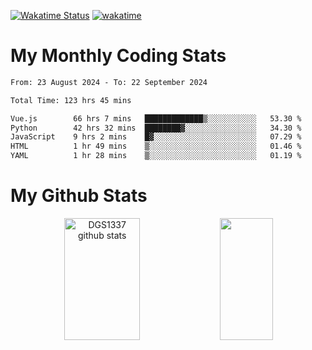 [![Wakatime Status](https://github.com/noopurphalak/noopurphalak/workflows/wakatime-status-update/badge.svg)](https://github.com/noopurphalak/noopurphalak/actions/workflows/main.yml)
[![wakatime](https://wakatime.com/badge/user/80ace140-ef40-4fdd-b8ed-f3be3d2e1aea.svg)](https://wakatime.com/@80ace140-ef40-4fdd-b8ed-f3be3d2e1aea)

# My Monthly Coding Stats

<!--START_SECTION:waka-->

```txt
From: 23 August 2024 - To: 22 September 2024

Total Time: 123 hrs 45 mins

Vue.js        66 hrs 7 mins   █████████████▒░░░░░░░░░░░   53.30 %
Python        42 hrs 32 mins  ████████▓░░░░░░░░░░░░░░░░   34.30 %
JavaScript    9 hrs 2 mins    █▓░░░░░░░░░░░░░░░░░░░░░░░   07.29 %
HTML          1 hr 49 mins    ▒░░░░░░░░░░░░░░░░░░░░░░░░   01.46 %
YAML          1 hr 28 mins    ▒░░░░░░░░░░░░░░░░░░░░░░░░   01.19 %
```

<!--END_SECTION:waka-->

# My Github Stats
<div style="text-align: center;">
  <img width="49%" height="195px" src="https://github-readme-stats-sigma-five.vercel.app/api?username=noopurphalak&show_icons=true&count_private=true&hide_border=true&title_color=ecf2f8&icon_color=0d1117&text_color=FFFFFF&bg_color=0d1117" alt="DGS1337 github stats" />
  <img width="41%" height="195px" src="https://github-readme-stats-sigma-five.vercel.app/api/top-langs/?username=noopurphalak&layout=compact&hide_border=true&title_color=ecf2f8&text_color=FFFFFF&bg_color=0d1117" />
</div>
